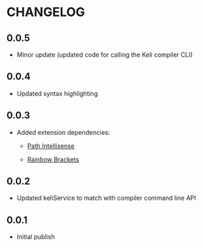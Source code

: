 # CHANGELOG

## 0.0.5
- Minor update (updated code for calling the Keli compiler CLI) 

## 0.0.4
- Updated syntax highlighting

## 0.0.3
- Added extension dependencies:

	- [Path Intellisense](https://marketplace.visualstudio.com/items?itemName=christian-kohler.path-intellisense)

	- [Rainbow Brackets](https://marketplace.visualstudio.com/items?itemName=2gua.rainbow-brackets)

## 0.0.2
- Updated keliService to match with compiler command line API

## 0.0.1
- Initial publish